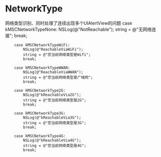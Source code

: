 # NetworkType
网络类型识别、同时处理了连续出现多个UIAlertView的问题
 case kMSCNetworkTypeNone:
            NSLog(@"NotReachable");
            string = @"无网络连接";
            break;
            
        case kMSCNetworkTypeWiFi:
            NSLog(@"ReachableViaWiFi");
            string = @"您当前网络类型是Wifi";
            break;
            
        case kMSCNetworkTypeWWAN:
            NSLog(@"ReachableViaWWAN");
            string = @"您当前网络类型是广域网";
            break;
            
        case kMSCNetworkType2G:
            NSLog(@"kReachableVia2G");
            string = @"您当前网络类型是2G";
            break;
            
        case kMSCNetworkType3G:
            NSLog(@"kReachableVia3G");
            string = @"您当前网络类型是3G";
            break;
            
        case kMSCNetworkType4G:
            NSLog(@"kReachableVia4G");
            string = @"您当前网络类型是4G";
            break;
